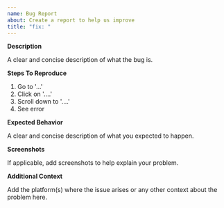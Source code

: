 ```yaml
---
name: Bug Report
about: Create a report to help us improve
title: "fix: "
---
```


**Description**

A clear and concise description of what the bug is.

**Steps To Reproduce**

1. Go to '...'
2. Click on '....'
3. Scroll down to '....'
4. See error

**Expected Behavior**

A clear and concise description of what you expected to happen.

**Screenshots**

If applicable, add screenshots to help explain your problem.

**Additional Context**

Add the platform(s) where the issue arises or any other context about the problem here.
